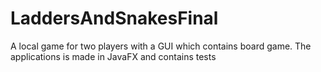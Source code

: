 # LaddersAndSnakesFinal

A local game for two players with a GUI which contains
board game.
The applications is made in JavaFX and contains tests